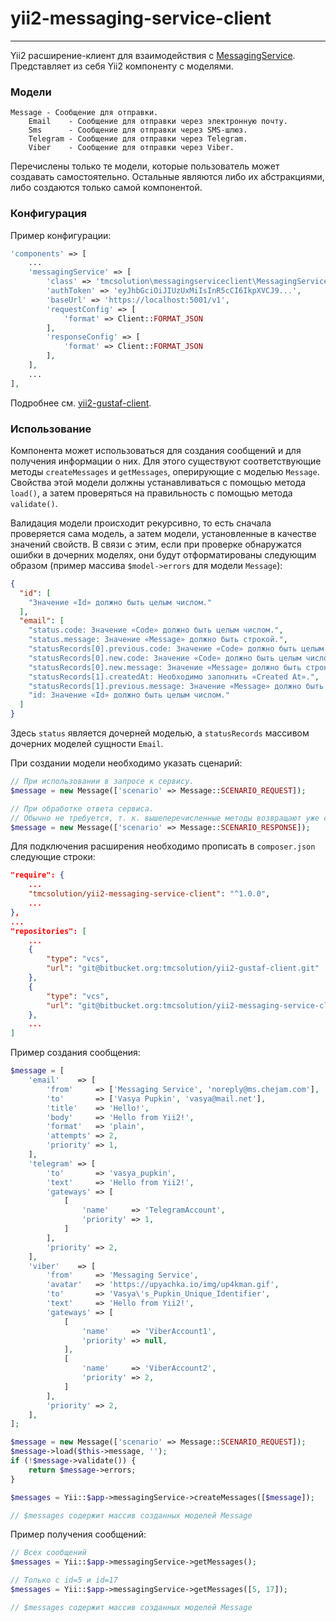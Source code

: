# yii2-messaging-service-client

------

Yii2 расширение-клиент для взаимодействия с [MessagingService](https://bitbucket.org/tmcsolution/messagingservice). Представляет из себя Yii2 компоненту с моделями.



### Модели

```
Message - Сообщение для отправки.
	Email 	 - Сообщение для отправки через электронную почту.
	Sms 	 - Сообщение для отправки через SMS-шлюз.
	Telegram - Сообщение для отправки через Telegram.
	Viber 	 - Сообщение для отправки через Viber.
```

Перечислены только те модели, которые пользователь может создавать самостоятельно. Остальные являются либо их абстракциями, либо создаются только самой компонентой.



### Конфигурация

Пример конфигурации:

```php
'components' => [
	...
    'messagingService' => [
        'class' => 'tmcsolution\messagingserviceclient\MessagingServiceClient',
        'authToken' => 'eyJhbGciOiJIUzUxMiIsInR5cCI6IkpXVCJ9...',
        'baseUrl' => 'https://localhost:5001/v1',
        'requestConfig' => [
            'format' => Client::FORMAT_JSON
        ],
        'responseConfig' => [
            'format' => Client::FORMAT_JSON
        ],
    ],
    ...
],
```

Подробнее см. [yii2-gustaf-client](https://bitbucket.org/tmcsolution/yii2-gustaf-client/src/master/README.md).



### Использование

Компонента может использоваться для создания сообщений и для получения информации о них. Для этого существуют соответствующие методы `createMessages` и `getMessages`, оперирующие с моделью `Message`. Свойства этой модели должны устанавливаться с помощью метода `load()`, а затем проверяться на правильность с помощью метода `validate()`. 

Валидация модели происходит рекурсивно, то есть сначала проверяется сама модель, а затем модели, установленные в качестве значений свойств. В связи с этим, если при проверке обнаружатся ошибки в дочерних моделях, они будут отформатированы следующим образом (пример массива `$model->errors` для модели `Message`):

```json
{
  "id": [
    "Значение «Id» должно быть целым числом."
  ],
  "email": [
    "status.code: Значение «Code» должно быть целым числом.",
    "status.message: Значение «Message» должно быть строкой.",
    "statusRecords[0].previous.code: Значение «Code» должно быть целым числом.",
    "statusRecords[0].new.code: Значение «Code» должно быть целым числом.",
    "statusRecords[0].new.message: Значение «Message» должно быть строкой.",
    "statusRecords[1].createdAt: Необходимо заполнить «Created At».",
    "statusRecords[1].previous.message: Значение «Message» должно быть строкой.",
    "id: Значение «Id» должно быть целым числом."
  ]
}
```

Здесь `status` является дочерней моделью, а `statusRecords` массивом дочерних моделей сущности `Email`.

При создании модели необходимо указать сценарий:

```php
// При использовании в запросе к сервису.
$message = new Message(['scenario' => Message::SCENARIO_REQUEST]);

// При обработке ответа сервиса.
// Обычно не требуется, т. к. вышеперечисленные методы возвращают уже созданные модели.
$message = new Message(['scenario' => Message::SCENARIO_RESPONSE]); 
```

Для подключения расширения необходимо прописать в `composer.json` следующие строки:

```json
"require": {
    ...
    "tmcsolution/yii2-messaging-service-client": "^1.0.0",
    ...
},
...
"repositories": [
    ...
    {
        "type": "vcs",
        "url": "git@bitbucket.org:tmcsolution/yii2-gustaf-client.git"
    },
    {
        "type": "vcs",
        "url": "git@bitbucket.org:tmcsolution/yii2-messaging-service-client.git"
    },
    ...
]
```



Пример создания сообщения:

```php
$message = [
    'email'    => [
        'from'     => ['Messaging Service', 'noreply@ms.chejam.com'],
        'to'       => ['Vasya Pupkin', 'vasya@mail.net'],
        'title'    => 'Hello!',
        'body'     => 'Hello from Yii2!',
        'format'   => 'plain',
        'attempts' => 2,
        'priority' => 1,
    ],
    'telegram' => [
        'to'       => 'vasya_pupkin',
        'text'     => 'Hello from Yii2!',
        'gateways' => [
            [
                'name'     => 'TelegramAccount',
                'priority' => 1,
            ]
        ],
        'priority' => 2,
    ],
    'viber'    => [
        'from'     => 'Messaging Service',
        'avatar'   => 'https://upyachka.io/img/up4kman.gif',
        'to'       => 'Vasya\'s_Pupkin_Unique_Identifier',
        'text'     => 'Hello from Yii2!',
        'gateways' => [
            [
                'name'     => 'ViberAccount1',
                'priority' => null,
            ],
            [
                'name'     => 'ViberAccount2',
                'priority' => 2,
            ]
        ],
        'priority' => 2,
    ],
];

$message = new Message(['scenario' => Message::SCENARIO_REQUEST]);
$message->load($this->message, '');
if (!$message->validate()) {
    return $message->errors;
}

$messages = Yii::$app->messagingService->createMessages([$message]);

// $messages содержит массив созданных моделей Message
```



Пример получения сообщений:

```php
// Всех сообщений
$messages = Yii::$app->messagingService->getMessages();

// Только с id=5 и id=17
$messages = Yii::$app->messagingService->getMessages([5, 17]);

// $messages содержит массив созданных моделей Message
```

